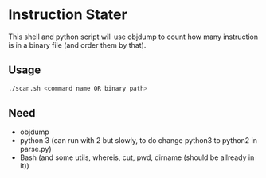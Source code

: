 # Instruction Stater

This shell and python script will use objdump to count how many instruction is in a binary file (and order them by that).

## Usage

```sh
./scan.sh <command name OR binary path>
```

## Need

- objdump
- python 3 (can run with 2 but slowly, to do change python3 to python2 in parse.py)
- Bash (and some utils, whereis, cut, pwd, dirname (should be allready in it))
